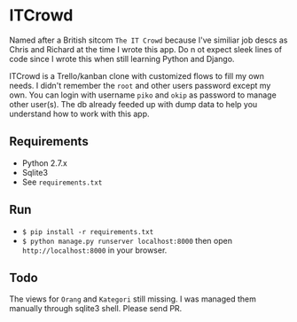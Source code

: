 # ITCrowd

Named after a British sitcom `The IT Crowd` because I've similiar job descs as Chris and Richard at the time I wrote this app. Do n ot expect sleek lines of code since I wrote this when still learning Python and Django.

ITCrowd is a Trello/kanban clone with customized flows to fill my own needs. I didn't remember the `root` and other users password except my own. You can login with username `piko` and `okip` as password to manage other user(s). The db already feeded up with dump data to help you understand how to work with this app.


## Requirements

- Python 2.7.x
- Sqlite3
- See `requirements.txt`

## Run

- `$ pip install -r requirements.txt`
- `$ python manage.py runserver localhost:8000` then open `http://localhost:8000` in your browser.

## Todo

The views for `Orang` and `Kategori` still missing. I was managed them manually through sqlite3 shell. Please send PR.

